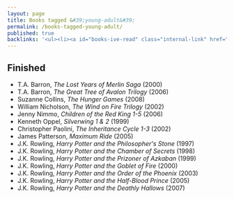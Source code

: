 ```yaml
---
layout: page
title: Books tagged &#39;young-adult&#39;
permalink: /books-tagged-young-adult/
published: true
backlinks: '<ul><li><a id="books-ive-read" class="internal-link" href="/books-ive-read/">Books I&#39;ve read</a></li></ul>'
---
```




## Finished 
* T.A. Barron, _The Lost Years of Merlin Saga_ (2000) 
* T.A. Barron, _The Great Tree of Avalon Trilogy_ (2006) 
* Suzanne Collins, _The Hunger Games_ (2008) 
* William Nicholson, _The Wind on Fire Trilogy_ (2002) 
* Jenny Nimmo, _Children of the Red King 1-5_ (2006) 
* Kenneth Oppel, _Silverwing 1 & 2_ (1999) 
* Christopher Paolini, _The Inheritance Cycle 1-3_ (2002) 
* James Patterson, _Maximum Ride_ (2005) 
* J.K. Rowling, _Harry Potter and the Philosopher's Stone_ (1997) 
* J.K. Rowling, _Harry Potter and the Chamber of Secrets_ (1998) 
* J.K. Rowling, _Harry Potter and the Prizoner of Azkaban_ (1999) 
* J.K. Rowling, _Harry Potter and the Goblet of Fire_ (2000) 
* J.K. Rowling, _Harry Potter and the Order of the Phoenix_ (2003) 
* J.K. Rowling, _Harry Potter and the Half-Blood Prince_ (2005) 
* J.K. Rowling, _Harry Potter and the Deathly Hallows_ (2007) 
